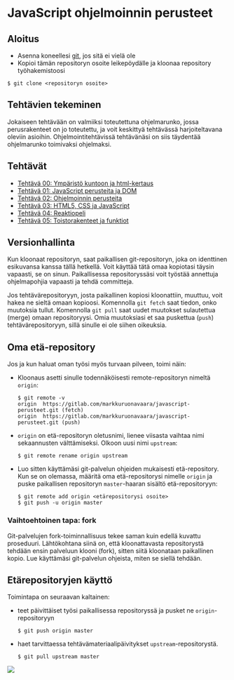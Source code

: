 # JavaScript ohjelmoinnin perusteet

## Aloitus
- Asenna koneellesi [git](https://git-scm.com/downloads), jos sitä ei vielä ole 
- Kopioi tämän repositoryn osoite leikepöydälle ja kloonaa repository työhakemistoosi
```shell
$ git clone <repositoryn osoite>
``` 

## Tehtävien tekeminen
Jokaiseen tehtävään on valmiiksi toteutettuna ohjelmarunko, jossa perusrakenteet on jo toteutettu, ja voit keskittyä tehtävässä harjoiteltavana oleviin asioihin. Ohjelmointitehtävissä tehtävänäsi on siis täydentää ohjelmarunko toimivaksi ohjelmaksi. 


## Tehtävät

- [Tehtävä 00: Ympäristö kuntoon ja html-kertaus](t00/README.md)
- [Tehtävä 01: JavaScript perusteita ja DOM](t01/README.md)
- [Tehtävä 02: Ohjelmoinnin perusteita](t02/README.md)
- [Tehtävä 03: HTML5, CSS ja JavaScript](t03/README.md)
- [Tehtävä 04: Reaktiopeli](t04/README.md)
- [Tehtävä 05: Toistorakenteet ja funktiot](t05/README.md)

## Versionhallinta

Kun kloonaat repositoryn, saat paikallisen git-repositoryn, joka on identtinen esikuvansa kanssa tällä hetkellä. Voit käyttää tätä omaa kopiotasi täysin vapaasti, se on sinun. Paikallisessa repositoryssäsi voit työstää annettuja ohjelmapohjia vapaasti ja tehdä committeja. 

Jos tehtävärepositoryyn, josta paikallinen kopiosi kloonattiin, muuttuu, voit hakea ne sieltä omaan kopioosi. Komennolla `git fetch` saat tiedon, onko muutoksia tullut. Komennolla `git pull` saat uudet muutokset sulautettua (merge) omaan repositoryysi. Omia muutoksiasi et saa puskettua (`push`) tehtävärepositoryyn, sillä sinulle ei ole siihen oikeuksia.

## Oma etä-repository

Jos ja kun haluat oman työsi myös turvaan pilveen, toimi näin:
- Kloonaus asetti sinulle todennäköisesti remote-repositoryn nimeltä `origin`:
    ```console
    $ git remote -v
    origin  https://gitlab.com/markkuruonavaara/javascript-perusteet.git (fetch)
    origin  https://gitlab.com/markkuruonavaara/javascript-perusteet.git (push)
    ```

- `origin` on etä-repositoryn oletusnimi, lienee viisasta vaihtaa nimi sekaannusten välttämiseksi. Olkoon uusi nimi `upstream`:
    ```console
    $ git remote rename origin upstream
    ```
- Luo sitten käyttämäsi git-palvelun ohjeiden mukaisesti etä-repository. Kun se on olemassa, määritä oma etä-repositorysi nimelle `origin` ja puske paikallisen repositoryn `master`-haaran sisältö etä-repositoryyn:
    ```console
    $ git remote add origin <etärepositorysi osoite>
    $ git push -u origin master
    ```
### Vaihtoehtoinen tapa: fork

Git-palvelujen fork-toiminnallisuus tekee saman kuin edellä kuvattu proseduuri. Lähtökohtana siinä on, että kloonattavasta repositorystä tehdään ensin palveluun klooni (fork), sitten siitä kloonataan paikallinen kopio. Lue käyttämäsi git-palvelun ohjeista, miten se siellä tehdään. 

## Etärepositoryjen käyttö
Toimintapa on seuraavan kaltainen:
- teet päivittäiset työsi paikallisessa repositoryssä ja pusket ne `origin`-repositoryyn
    ```console
    $ git push origin master
    ```
- haet tarvittaessa tehtävämateriaalipäivitykset `upstream`-repositorystä.
    ```console
    $ git pull upstream master
    ```
  
<image src="media/multiple_remotes.png" max-width="400px"/>

